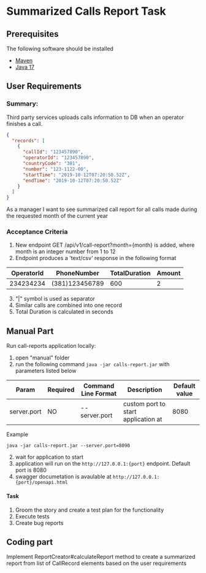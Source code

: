 # Summarized Calls Report Task

## Prerequisites

The following software should be installed

* [Maven](https://maven.apache.org/download.cgi)
* [Java 17](https://jdk.java.net/)

## User Requirements

### Summary:

Third party services uploads calls information to DB when an operator finishes a call.

````json
{
  "records": [
    {
      "callId": "123457890",
      "operatorId": "123457890",
      "countryCode": "381",
      "number": "123-1122-00",
      "startTime": "2019-10-12T07:20:50.52Z",
      "endTime": "2019-10-12T07:20:50.52Z"
    }
  ]
}
````

As a manager I want to see summarized call report for all calls made during the requested month of the current year

### Acceptance Criteria

1. New endpoint GET /api/v1/call-report?month={month} is added, where month is an integer number from 1 to 12
2. Endpoint produces a 'text/csv' response in the following format

| OperatorId | PhoneNumber    | TotalDuration | Amount |
|------------|----------------|---------------|--------|
| 234234234  | (381)123456789 | 600           | 2      |

3. "|" symbol is used as separator
4. Similar calls are combined into one record
5. Total Duration is calculated in seconds

## Manual Part

Run call-reports application locally:

1. open "manual" folder
2. run the following command `java -jar calls-report.jar` with parameters listed below

| Param       | Required | Command Line Format | Description                         | Default value |
|-------------|----------|---------------------|-------------------------------------|---------------|
| server.port | NO       | --server.port       | custom port to start application at | 8080          |

Example

````
java -jar calls-report.jar --server.port=8090
````

2. wait for application to start
3. application will run on the `http://127.0.0.1:{port}` endpoint. Default port is 8080
4. swagger documetation is avaulable at `http://127.0.0.1:{port}/openapi.html`

#### Task

1. Groom the story and create a test plan for the functionality
2. Execute tests
3. Create bug reports

## Coding part

Implement ReportCreator#calculateReport method to create a summarized report from list of CallRecord elements based on
the user requirements